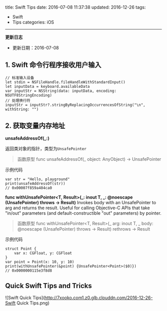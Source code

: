 title: Swift Tips
date: 2016-07-08 11:37:38
updated: 2016-12-26
tags:
- Swift
- Tips
categories: iOS
---

**更新日志**

- 更新日期：2016-07-08

## 1. Swift 命令行程序接收用户输入
```
// 标准输入设备
let stdin = NSFileHandle.fileHandleWithStandardInput()
let inputData = keyboard.availableData
var inputStr = NSString(data: inputData, encoding: NSUTF8StringEncoding)
// 处理换行符
inputStr = inputStr?.stringByReplacingOccurrencesOfString("\n", withString: "")
```

## 2. 获取变量内存地址

**unsafeAddressOf(_:)**

返回类对象的指针，类型为`UnsafePointer`
> 函数原型
> func unsafeAddressOf(_ object: AnyObject) -> UnsafePointer<Void>

示例代码
```
var str = "Hello, playground"
print(unsafeAddressOf(str))
// 0x00007f859a404ca0
```

**func withUnsafePointer<T, Result>(_: inout T, _: @noescape (UnsafePointer<T>) throws -> Result)**
Invokes body with an UnsafePointer to arg and returns the result. Useful for calling Objective-C APIs that take "in/out" parameters (and default-constructible "out" parameters) by pointer.
> 函数原型
> func withUnsafePointer<T, Result>(_ arg: inout T, _ body: @noescape (UnsafePointer<T>) throws -> Result) rethrows -> Result

示例代码
```
struct Point {
    var x: CGFloat, y: CGFloat
}
var point = Point(x: 10, y: 10)
print(withUnsafePointer(&point) {UnsafePointer<Point>($0)})
// 0x0000000115e3f8d8
```

## Quick Swift Tips and Tricks
![Swift Quick Tips](http://7xooko.com1.z0.glb.clouddn.com/2016-12-26-Swift Quick Tips.png)



